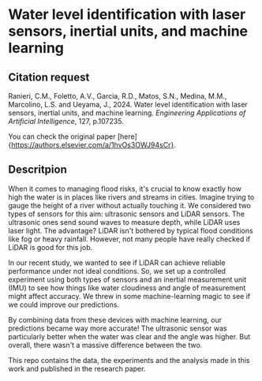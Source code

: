 # Water level identification with laser sensors, inertial units, and machine learning

## Citation request

Ranieri, C.M., Foletto, A.V., Garcia, R.D., Matos, S.N., Medina, M.M., Marcolino, L.S. and Ueyama, J., 2024. Water level identification with laser sensors, inertial units, and machine learning. _Engineering Applications of Artificial Intelligence_, 127, p.107235.

You can check the original paper [here]{https://authors.elsevier.com/a/1hvOs3OWJ94sCr}.


## Descritpion

When it comes to managing flood risks, it's crucial to know exactly how high the water is in places like rivers and streams in cities. Imagine trying to gauge the height of a river without actually touching it. We considered two types of sensors for this aim: ultrasonic sensors and LiDAR sensors. The ultrasonic ones send sound waves to measure depth, while LiDAR uses laser light. The advantage? LiDAR isn't bothered by typical flood conditions like fog or heavy rainfall. However, not many people have really checked if LiDAR is good for this job.

In our recent study, we wanted to see if LiDAR can achieve reliable performance under not ideal conditions. So, we set up a controlled experiment using both types of sensors and an inertial measurement unit (IMU) to see how things like water cloudiness and angle of measurement might affect accuracy. We threw in some machine-learning magic to see if we could improve our predictions.

By combining data from these devices with machine learning, our predictions became way more accurate! The ultrasonic sensor was particularly better when the water was clear and the angle was higher. But overall, there wasn't a massive difference between the two.

This repo contains the data, the experiments and the analysis made in this work and published in the research paper.
